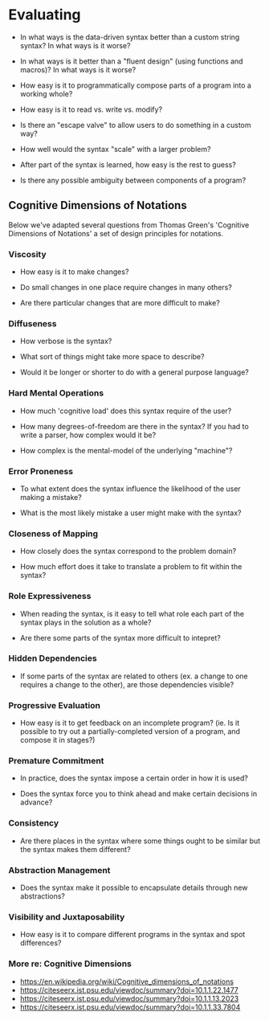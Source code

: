 # Evaluating

- In what ways is the data-driven syntax better than a custom string syntax? In what ways is it worse?

- In what ways is it better than a "fluent design" (using functions and macros)? In what ways is it worse?

- How easy is it to programmatically compose parts of a program into a working whole?

- How easy is it to read vs. write vs. modify?

- Is there an "escape valve" to allow users to do something in a custom way?

- How well would the syntax "scale" with a larger problem?

- After part of the syntax is learned, how easy is the rest to guess?

- Is there any possible ambiguity between components of a program?


## Cognitive Dimensions of Notations

Below we've adapted several questions from Thomas Green's 'Cognitive Dimensions of Notations' a set of design principles for notations.


### Viscosity

- How easy is it to make changes?

- Do small changes in one place require changes in many others?

- Are there particular changes that are more difficult to make?


### Diffuseness

- How verbose is the syntax?

- What sort of things might take more space to describe?

- Would it be longer or shorter to do with a general purpose language?


### Hard Mental Operations

- How much 'cognitive load' does this syntax require of the user?

- How many degrees-of-freedom are there in the syntax? If you had to write a parser, how complex would it be?

- How complex is the mental-model of the underlying "machine"?


### Error Proneness

- To what extent does the syntax influence the likelihood of the user making a mistake?

- What is the most likely mistake a user might make with the syntax?


### Closeness of Mapping

- How closely does the syntax correspond to the problem domain?

- How much effort does it take to translate a problem to fit within the syntax?


### Role Expressiveness

- When reading the syntax, is it easy to tell what role each part of the syntax plays in the solution as a whole?

- Are there some parts of the syntax more difficult to intepret?


### Hidden Dependencies

- If some parts of the syntax are related to others (ex. a change to one requires a change to the other), are those dependencies visible?


### Progressive Evaluation

- How easy is it to get feedback on an incomplete program? (ie. Is it possible to try out a partially-completed version of a program, and compose it in stages?)


### Premature Commitment

- In practice, does the syntax impose a certain order in how it is used?

- Does the syntax force you to think ahead and make certain decisions in advance?


### Consistency

- Are there places in the syntax where some things ought to be similar but the syntax makes them different?


### Abstraction Management

- Does the syntax make it possible to encapsulate details through new abstractions?


### Visibility and Juxtaposability

- How easy is it to compare different programs in the syntax and spot differences?


### More re: Cognitive Dimensions

 - https://en.wikipedia.org/wiki/Cognitive_dimensions_of_notations
 - https://citeseerx.ist.psu.edu/viewdoc/summary?doi=10.1.1.22.1477
 - https://citeseerx.ist.psu.edu/viewdoc/summary?doi=10.1.1.13.2023
 - https://citeseerx.ist.psu.edu/viewdoc/summary?doi=10.1.1.33.7804
